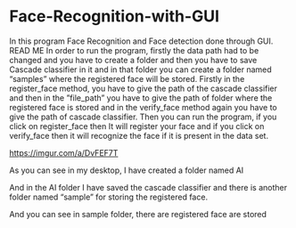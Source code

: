 # Face-Recognition-with-GUI
In this program Face Recognition and Face detection done through GUI. 
READ ME
In order to run the program, firstly the data path had to be changed and you have to create a folder and then you have to save Cascade classifier  in it and in that folder you can create a folder named “samples” where the registered face will be stored.
Firstly in the register_face method, you have  to give the path of the cascade classifier and then in the ”file_path” you have  to give the path of folder where the registered face  is stored and in the verify_face method again you have to give the path of cascade classifier.
Then you can run the program, if you click on register_face then It will register your face and if you click on verify_face then it will recognize the face if it is present in the data set. 



https://imgur.com/a/DvFEF7T

As you can see in my desktop, I have created a folder named AI

And in the AI folder I have saved the cascade classifier and there is another folder named “sample” for storing the registered face.
 
And you can see in sample folder, there are registered face are stored
